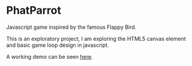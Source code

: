PhatParrot
==========

Javascript game inspired by the famous Flappy Bird.

This is an exploratory project, I am exploring the HTML5 canvas element and basic game loop design in javascript.

A working demo can be seen [here](http://htmlpreview.github.io/?https://github.com/blowsie/PhatParrot/blob/master/index.min.html).

